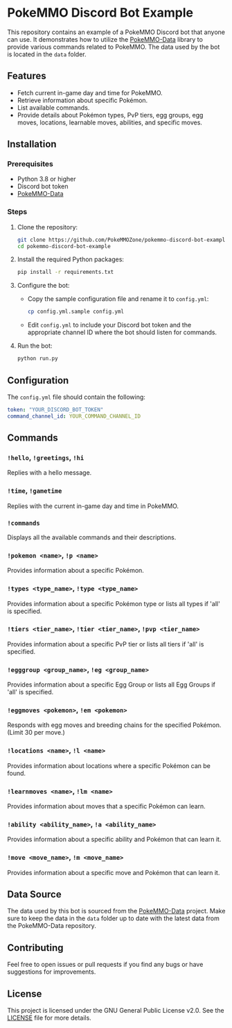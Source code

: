 # PokeMMO Discord Bot Example

This repository contains an example of a PokeMMO Discord bot that anyone can use. It demonstrates how to utilize the [PokeMMO-Data](https://github.com/PokeMMOZone/PokeMMO-Data) library to provide various commands related to PokeMMO. The data used by the bot is located in the `data` folder.

## Features

- Fetch current in-game day and time for PokeMMO.
- Retrieve information about specific Pokémon.
- List available commands.
- Provide details about Pokémon types, PvP tiers, egg groups, egg moves, locations, learnable moves, abilities, and specific moves.

## Installation

### Prerequisites

- Python 3.8 or higher
- Discord bot token
- [PokeMMO-Data](https://github.com/PokeMMOZone/PokeMMO-Data)

### Steps

1. Clone the repository:

    ```sh
    git clone https://github.com/PokeMMOZone/pokemmo-discord-bot-example.git
    cd pokemmo-discord-bot-example
    ```

2. Install the required Python packages:

    ```sh
    pip install -r requirements.txt
    ```

3. Configure the bot:

    - Copy the sample configuration file and rename it to `config.yml`:

        ```sh
        cp config.yml.sample config.yml
        ```

    - Edit `config.yml` to include your Discord bot token and the appropriate channel ID where the bot should listen for commands.

4. Run the bot:

    ```sh
    python run.py
    ```

## Configuration

The `config.yml` file should contain the following:

```yaml
token: "YOUR_DISCORD_BOT_TOKEN"
command_channel_id: YOUR_COMMAND_CHANNEL_ID
```

## Commands

### `!hello`, `!greetings`, `!hi`

Replies with a hello message.

### `!time`, `!gametime`

Replies with the current in-game day and time in PokeMMO.

### `!commands`

Displays all the available commands and their descriptions.

### `!pokemon <name>`, `!p <name>`

Provides information about a specific Pokémon.

### `!types <type_name>`, `!type <type_name>`

Provides information about a specific Pokémon type or lists all types if 'all' is specified.

### `!tiers <tier_name>`, `!tier <tier_name>`, `!pvp <tier_name>`

Provides information about a specific PvP tier or lists all tiers if 'all' is specified.

### `!egggroup <group_name>`, `!eg <group_name>`

Provides information about a specific Egg Group or lists all Egg Groups if 'all' is specified.

### `!eggmoves <pokemon>`, `!em <pokemon>`

Responds with egg moves and breeding chains for the specified Pokémon. (Limit 30 per move.)

### `!locations <name>`, `!l <name>`

Provides information about locations where a specific Pokémon can be found.

### `!learnmoves <name>`, `!lm <name>`

Provides information about moves that a specific Pokémon can learn.

### `!ability <ability_name>`, `!a <ability_name>`

Provides information about a specific ability and Pokémon that can learn it.

### `!move <move_name>`, `!m <move_name>`

Provides information about a specific move and Pokémon that can learn it.

## Data Source

The data used by this bot is sourced from the [PokeMMO-Data](https://github.com/PokeMMOZone/PokeMMO-Data) project. Make sure to keep the data in the `data` folder up to date with the latest data from the PokeMMO-Data repository.

## Contributing

Feel free to open issues or pull requests if you find any bugs or have suggestions for improvements.

## License

This project is licensed under the GNU General Public License v2.0. See the [LICENSE](./LICENSE) file for more details.
